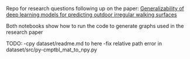 Repo for research questions following up on the paper: 
[Generalizability of deep learning models for predicting outdoor irregular walking surfaces](https://doi.org/10.1016/j.jbiomech.2022.111159)

Both notebooks show how to run the code to generate graphs used in the research paper


TODO:
-cpy dataset/readme.md to here
-fix relative path error in dataset/src/py-cmptbl_mat_to_npy.py
